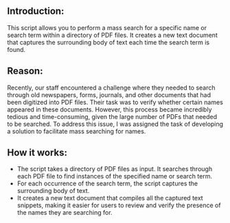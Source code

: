 <h2> Introduction:</h2>
This script allows you to perform a mass search for a specific name or search term within a directory of PDF files.
It creates a new text document that captures the surrounding body of text each time the search term is found.
<h2> Reason:</h2>
Recently, our staff encountered a challenge where they needed to search through old newspapers, forms, journals, and
other documents that had been digitized into PDF files. Their task was to verify whether certain names appeared in
these documents. However, this process became incredibly tedious and time-consuming, given the large number of PDFs
that needed to be searched. To address this issue, I was assigned the task of developing a solution to facilitate
mass searching for names.
<h2> How it works:</h2>
<ul>
<li> The script takes a directory of PDF files as input.
It searches through each PDF file to find instances of the specified name or search term.</li>
<li> For each occurrence of the search term, the script captures the surrounding body of text.</li>
<li>It creates a new text document that compiles all the captured text snippets, making it easier for users to
review
and verify the presence of the names they are searching for.</li>
</ul>
